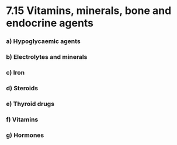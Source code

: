 # 7.15 Vitamins, minerals, bone and endocrine agents

### a\)  Hypoglycaemic agents

### b\)  Electrolytes and minerals

### c\)  Iron

### d\)  Steroids

### e\)  Thyroid drugs

### f\)  Vitamins

### g\)  Hormones

